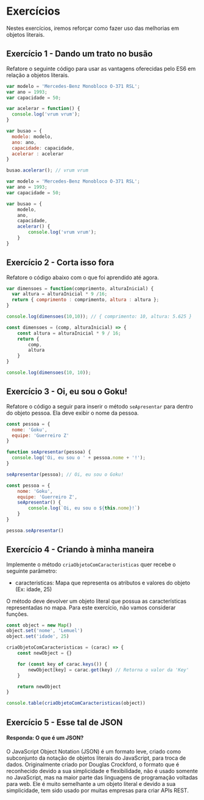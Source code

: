 # Exercícios

Nestes exercícios, iremos reforçar como fazer uso das melhorias em objetos literais.

## Exercício 1 - Dando um trato no busão
Refatore o seguinte código para usar as vantagens oferecidas pelo ES6 em relação a objetos literais.

``` javascript
var modelo = 'Mercedes-Benz Monobloco O-371 RSL';
var ano = 1993;
var capacidade = 50;

var acelerar = function() {
  console.log('vrum vrum');
}

var busao = {
  modelo: modelo,
  ano: ano,
  capacidade: capacidade,
  acelerar : acelerar
}

busao.acelerar(); // vrum vrum
```
```javascript
var modelo = 'Mercedes-Benz Monobloco O-371 RSL';
var ano = 1993;
var capacidade = 50;

var busao = {
    modelo,
    ano,
    capacidade,
    acelerar() {
        console.log('vrum vrum');
    }
}
```

## Exercício 2 - Corta isso fora
Refatore o código abaixo com o que foi aprendido até agora.
``` javascript
var dimensoes = function(comprimento, alturaInicial) {
  var altura = alturaInicial * 9 /16;
  return { comprimento : comprimento, altura : altura };
}

console.log(dimensoes(10,10)); // { comprimento: 10, altura: 5.625 }
```
```javascript
const dimensoes = (comp, alturaInicial) => {
    const altura = alturaInicial * 9 / 16;
    return {
        comp,
        altura
    }
}

console.log(dimensoes(10, 10)); 
```

## Exercício 3 - Oi, eu sou o Goku!
Refatore o código a seguir para inserir o método `seApresentar` para dentro do objeto pessoa. Ela deve exibir o nome da pessoa.

``` javascript
const pessoa = {
  nome: 'Goku',
  equipe: 'Guerreiro Z'
}

function seApresentar(pessoa) {
  console.log('Oi, eu sou o ' + pessoa.nome + '!');
}

seApresentar(pessoa); // Oi, eu sou o Goku!
```
```javascript
const pessoa = {
    nome: 'Goku',
    equipe: 'Guerreiro Z',
    seApresentar() {
        console.log(`Oi, eu sou o ${this.nome}!`)
    }
}

pessoa.seApresentar()
```

## Exercício 4 - Criando à minha maneira
Implemente o método `criaObjetoComCaracteristicas` quer recebe o seguinte parâmetro:
- caracteristicas: Mapa que representa os atributos e valores do objeto (Ex: idade, 25)

O método deve devolver um objeto literal que possua as características representadas no mapa. Para este exercício, não vamos considerar funções.
```javascript
const object = new Map()
object.set('nome', 'Lemuel')
object.set('idade', 25)

criaObjetoComCaracteristicas = (carac) => {
    const newObject = {}

    for (const key of carac.keys()) {
        newObject[key] = carac.get(key) // Retorna o valor da 'Key'
    }

    return newObject
}

console.table(criaObjetoComCaracteristicas(object))
```

## Exercício 5 - Esse tal de JSON
#### Responda: O que é um JSON?

O JavaScript Object Notation (JSON) é um formato leve, criado como subconjunto da notação de objetos literais do JavaScript, para troca de dados. Originalmente criado por Douglas Crockford, o formato que é reconhecido devido a sua simplicidade e flexibilidade, não é usado somente no JavaScript, mas na maior parte das linguagens de programação voltadas para web. Ele é muito semelhante a um objeto literal e devido a sua simplicidade, tem sido usado por muitas empresas para criar APIs REST.

